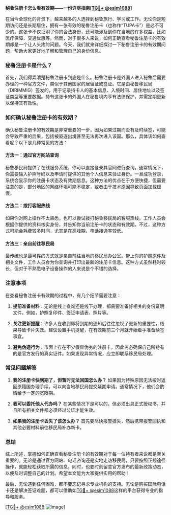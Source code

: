 **秘鲁注册卡怎么看有效期——一份详尽指南[[TG💪+ @esim1088](https://t.me/s/esim1088)]**

在当今全球化的背景下，越来越多的人选择到秘鲁旅行、学习或工作。无论你是短期访问还是长期居住，拥有一张有效的秘鲁注册卡（也称作“TUPA卡”）是必不可少的。这张卡不仅证明了你的合法身份，还可能涉及到你在当地的许多权益，比如医疗保障、交通优惠等。然而，对于很多人来说，如何正确查看秘鲁注册卡的有效期却是一个让人头疼的问题。今天，我们就来详细探讨一下秘鲁注册卡的有效期问题，帮助大家更好地了解和管理自己的身份信息。

### 秘鲁注册卡是什么？

首先，我们得弄清楚秘鲁注册卡到底是什么。秘鲁注册卡是外国人进入秘鲁后需要办理的一种官方文件，类似于其他国家的居留证或签证。它是由秘鲁移民局（DIRIMMIG）签发的，用于记录持卡人的基本信息、入境时间、居住地址以及签证类型等重要数据。持有这张卡的外国人在秘鲁境内享有法律保护，并需定期更新以保持其有效性。

### 如何确认秘鲁注册卡的有效期？

确认秘鲁注册卡的有效期是非常重要的一步，因为如果过期而没有及时续签，可能会导致严重的后果，包括被驱逐出境甚至无法再次进入该国。那么，具体该如何查看呢？以下是几种常见的方法：

#### 方法一：通过官方网站查询

秘鲁移民局提供了在线服务系统，你可以直接登录其官网进行查询。通常情况下，你需要输入护照号码以及申请时提供的其他个人信息来验证身份。一旦成功登录，系统会显示你的注册卡状态及有效期信息。这种方法的优点在于方便快捷，但需要注意的是，部分地区的网络环境可能不稳定，或者由于技术原因导致页面加载缓慢。

#### 方法二：拨打客服热线

如果你对网上操作不太熟悉，也可以尝试拨打秘鲁移民局的客服热线。工作人员会根据你提供的资料核实身份，并告知你当前注册卡的状态和有效期。不过，这种方式可能会耗费较多时间，尤其是在高峰期，电话接通率较低。

#### 方法三：亲自前往移民局

最传统也是最可靠的方式就是亲自前往当地的移民局办公室。带上你的护照原件及相关文件，工作人员会为你查询并打印出最新的注册卡信息。这种方式虽然耗时较长，但对于不熟悉电子设备操作的人来说是个不错的选择。

### 注意事项

在查看秘鲁注册卡有效期的过程中，有几个细节需要注意：

1. **提前准备材料**：无论是线上查询还是线下办理，都需要准备好相关的身份证明文件。例如，护照复印件、签证申请表、照片等。
   
2. **关注更新提醒**：许多人在收到即将到期的通知后往往忽视了更新的重要性，结果导致卡片失效。建议设置手机提醒，在有效期前三个月就开始着手准备续签事宜。

3. **避免伪造行为**：市面上存在不少假冒伪劣的注册卡，因此务必确保自己所持有的是官方发行的真实证件。如果发现异常情况，应立即联系移民局处理。

### 常见问题解答

1. **我的注册卡快到期了，但暂时无法回国怎么办？**
   如果因为特殊原因无法按时返回原籍国办理手续，可以向当地移民局提交延期申请。通常情况下，他们会酌情给予一定的宽限期。

2. **我可以委托他人代办吗？**
   在某些情况下是可以的，但必须出具正式授权书，并且所有相关文件都必须经过公证才能生效。

3. **如果我的注册卡丢失了该怎么办？**
   首先要尽快报警挂失，然后携带报警回执和其他必要材料前往移民局补办新卡。

### 总结

综上所述，掌握如何正确查看秘鲁注册卡的有效期对于每一位持有者来说都是至关重要的。无论是通过官方网站、电话咨询还是实地走访移民局，只要按照正规途径操作，就能轻松获取所需的信息。同时，也要时刻留意官方发布的最新政策动态，以便及时调整自己的计划。希望本文能为大家提供实用的帮助！

最后，无论遇到任何困难，都不要忘记寻求专业机构的支持。无论是购买国际电话卡还是解决签证难题，都可以借助如[TG💪+ @esim1088](https://t.me/s/esim1088)这样的平台获得专业的指导和服务。

[[TG💪+ @esim1088](https://t.me/s/esim1088) ![Image](https://i.postimg.cc/4NQfJmqS/Snipaste-2025-05-13-00-14-12.png)]